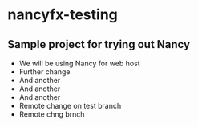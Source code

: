 # nancyfx-testing

## Sample project for trying out Nancy ##
* We will be using Nancy for web host
* Further change
* And another
* And another
* And another
* Remote change on test branch
* Remote chng brnch
